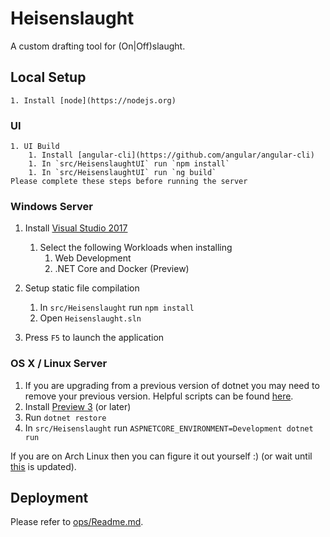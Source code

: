 # Heisenslaught

A custom drafting tool for (On|Off)slaught.

## Local Setup

	1. Install [node](https://nodejs.org)
	
### UI
	1. UI Build
		1. Install [angular-cli](https://github.com/angular/angular-cli)
		1. In `src/HeisenslaughtUI` run `npm install`
		1. In `src/HeisenslaughtUI` run `ng build`
	Please complete these steps before running the server
### Windows Server
1. Install [Visual Studio 2017](https://www.visualstudio.com/vs/visual-studio-2017-rc/)
	1. Select the following Workloads when installing
		1. Web Development
		1. .NET Core and Docker (Preview)

1. Setup static file compilation
    1. In `src/Heisenslaught` run `npm install`
    1. Open `Heisenslaught.sln` 

1. Press `F5` to launch the application

### OS X / Linux Server
1. If you are upgrading from a previous version of dotnet you may need to remove your previous version. Helpful scripts can be found [here](https://github.com/dotnet/cli/tree/rel/1.0.0/scripts/obtain/uninstall).
1. Install [Preview 3](https://github.com/dotnet/core/blob/master/release-notes/preview3-download.md) (or later)
1. Run `dotnet restore`
1. In `src/Heisenslaught` run `ASPNETCORE_ENVIRONMENT=Development dotnet run`

If you are on Arch Linux then you can figure it out yourself :) (or wait until [this](https://aur.archlinux.org/packages/dotnet-cli/) is updated).

## Deployment
Please refer to [ops/Readme.md](https://github.com/chetjan/heisenslaught/tree/master/ops).
